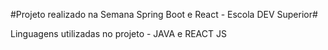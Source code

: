 #Projeto realizado na Semana Spring Boot e React - Escola DEV Superior#

Linguagens utilizadas no projeto - JAVA e REACT JS
